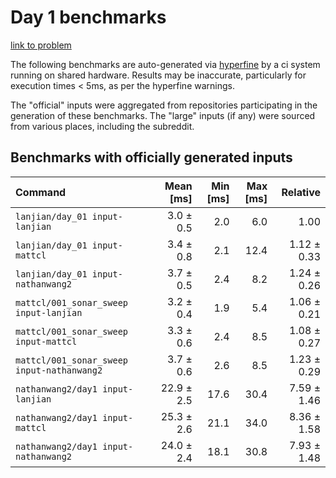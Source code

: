 # Day 1 benchmarks

[link to problem](http://adventofcode.com/2021/day/1)

The following benchmarks are auto-generated via [hyperfine](https://github.com/sharkdp/hyperfine) by a ci system running on shared hardware. Results may be inaccurate, particularly for execution times < 5ms, as per the hyperfine warnings.

The "official" inputs were aggregated from repositories participating in the generation of these benchmarks. The "large" inputs (if any) were sourced from various places, including the subreddit.

## Benchmarks with officially generated inputs
| Command | Mean [ms] | Min [ms] | Max [ms] | Relative |
|:---|---:|---:|---:|---:|
| `lanjian/day_01 input-lanjian` | 3.0 ± 0.5 | 2.0 | 6.0 | 1.00 |
| `lanjian/day_01 input-mattcl` | 3.4 ± 0.8 | 2.1 | 12.4 | 1.12 ± 0.33 |
| `lanjian/day_01 input-nathanwang2` | 3.7 ± 0.5 | 2.4 | 8.2 | 1.24 ± 0.26 |
| `mattcl/001_sonar_sweep input-lanjian` | 3.2 ± 0.4 | 1.9 | 5.4 | 1.06 ± 0.21 |
| `mattcl/001_sonar_sweep input-mattcl` | 3.3 ± 0.6 | 2.4 | 8.5 | 1.08 ± 0.27 |
| `mattcl/001_sonar_sweep input-nathanwang2` | 3.7 ± 0.6 | 2.6 | 8.5 | 1.23 ± 0.29 |
| `nathanwang2/day1 input-lanjian` | 22.9 ± 2.5 | 17.6 | 30.4 | 7.59 ± 1.46 |
| `nathanwang2/day1 input-mattcl` | 25.3 ± 2.6 | 21.1 | 34.0 | 8.36 ± 1.58 |
| `nathanwang2/day1 input-nathanwang2` | 24.0 ± 2.4 | 18.1 | 30.8 | 7.93 ± 1.48 |
